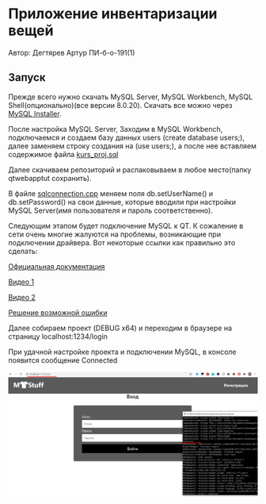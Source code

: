# Приложение инвентаризации вещей

Автор: Дегтярев Артур ПИ-б-о-191(1)

## Запуск

Прежде всего нужно скачать MySQL Server, MySQL Workbench, MySQL Shell(опционально)(все версии 8.0.20). Скачать все можно через [MySQL Installer](https://dev.mysql.com/downloads/installer/). 

После настройка MySQL Server, Заходим в MySQL Workbench, подключаемся и создаем базу данных users (create database users;), далее заменяем строку создания на (use users;), а после нее вставляем содержимое файла [kurs_proj.sql](https://github.com/handsomeandi/kursovaya/blob/master/qtwebapptut/QtWebTut/docroot/mysql_database/kurs_proj.sql)

Далее скачиваем репозиторий и распаковываем в любое место(папку qtwebapptut сохранить). 

В файле [sqlconnection.cpp](https://github.com/handsomeandi/kursovaya/blob/master/qtwebapptut/QtWebTut/sqlconnection.cpp) меняем поля db.setUserName() и db.setPassword() на свои данные, которые вводили при настройки MySQL Server(имя пользователя и пароль соответственно).


Следующим этапом будет подключение MySQL к QT. К сожаление в сети очень многие жалуются на проблемы, возникающие при подключении драйвера. Вот некоторые ссылки как правильно это сделать: 


[Официальная документация](https://doc.qt.io/qt-5/sql-driver.html#qmysql)

[Видео 1](https://www.youtube.com/watch?v=_u7TcjIDNzw)

[Видео 2](https://www.youtube.com/watch?v=yxy0yvZnX1Y)

[Решение возможной ошибки](https://myprogrammingnotes.com/qsqldatabase-qmysql-driver-loaded.html)

Далее собираем проект (DEBUG x64) и переходим в браузере на страницу localhost:1234/login

При удачной настройке проекта и подключении MySQL, в консоле появится сообщение Connected

![Успешный запуск](Screenshots/2.png)

